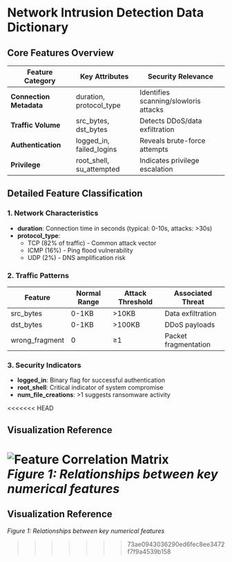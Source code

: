 # Network Intrusion Detection Data Dictionary

## Core Features Overview

| Feature Category       | Key Attributes               | Security Relevance                  |
|------------------------|------------------------------|-------------------------------------|
| **Connection Metadata**| duration, protocol_type      | Identifies scanning/slowloris attacks |
| **Traffic Volume**     | src_bytes, dst_bytes         | Detects DDoS/data exfiltration      |
| **Authentication**     | logged_in, failed_logins     | Reveals brute-force attempts        |
| **Privilege**          | root_shell, su_attempted     | Indicates privilege escalation      |

## Detailed Feature Classification

### 1. Network Characteristics
- **duration**: Connection time in seconds (typical: 0-10s, attacks: >30s)
- **protocol_type**: 
  - TCP (82% of traffic) - Common attack vector
  - ICMP (16%) - Ping flood vulnerability
  - UDP (2%) - DNS amplification risk

### 2. Traffic Patterns
| Feature       | Normal Range | Attack Threshold | Associated Threat       |
|---------------|--------------|------------------|-------------------------|
| src_bytes     | 0-1KB        | >10KB            | Data exfiltration       |
| dst_bytes     | 0-1KB        | >100KB           | DDoS payloads           |
| wrong_fragment| 0            | ≥1               | Packet fragmentation    |

### 3. Security Indicators
- **logged_in**: Binary flag for successful authentication
- **root_shell**: Critical indicator of system compromise
- **num_file_creations**: >1 suggests ransomware activity

<<<<<<< HEAD
## Visualization Reference
![Feature Correlation Matrix](images/feature_correlation.png)  
*Figure 1: Relationships between key numerical features*
=======
## Visualization Reference 
*Figure 1: Relationships between key numerical features*
>>>>>>> 73ae0943036290ed6fec8ee3472f7f9a4539b158
